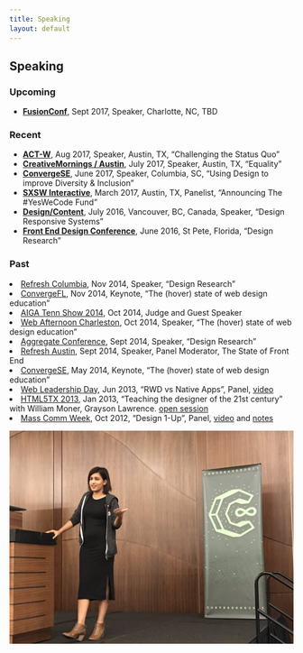 ```yaml
---
title: Speaking
layout: default
---
```


## Speaking

### Upcoming
- **[FusionConf](http://fusionconf.io/)**, Sept 2017, Speaker, Charlotte, NC, TBD


### Recent
- **[ACT-W](http://austin.act-w.org)**, Aug 2017, Speaker, Austin, TX, “Challenging the Status Quo”
- **[CreativeMornings / Austin](https://creativemornings.com/talks/sam-kapila/)**, July 2017, Speaker, Austin, TX, “Equality”
- **[ConvergeSE](http://austin.act-w.org)**, June 2017, Speaker, Columbia, SC, “Using Design to improve Diversity & Inclusion”
- **[SXSW Interactive](http://opportunityhub.co/2017hbcusxsw/)**, March 2017, Austin, TX, Panelist, “Announcing The #YesWeCode Fund”
- **[Design/Content](http://www.designcontentconf.com/)**, July 2016, Vancouver, BC, Canada, Speaker, “Design Responsive Systems”
-  **[Front End Design Conference](http://www.frontenddesignconference.com/)**, June 2016, St Pete, Florida, “Design Research”

### Past
<li><a class="bold" href="https://www.eventbrite.com/e/refresh-columbia-november-2014-registration-14328658403">Refresh Columbia</a>, Nov 2014, Speaker, “Design Research”</li>
<li><a class="bold" href="http://www.convergefl.com">ConvergeFL</a>, Nov 2014, Keynote, “The (hover) state of web design education” </li>
<li><a class="bold" href="http://www.tennshow2014.com">AIGA Tenn Show 2014</a>, Oct 2014, Judge and Guest Speaker</li>
<li><a class="bold" href="http://charleston.webafternoon.com/">Web Afternoon Charleston</a>, Oct 2014, Speaker, “The (hover) state of web design education”</li>
<li><a class="bold" href="http://charleston.webafternoon.com/">Aggregate Conference</a>, Sept 2014, Speaker, “Design Research”</li>
<li><a class="bold" href="https://www.facebook.com/events/284326435089364/?ref_dashboard_filter=past">Refresh Austin</a>, Sept 2014, Speaker, Panel Moderator, The State of Front End</li>
<li><a class="bold" href="http://www.convergese.com">ConvergeSE</a>, May 2014, Keynote, “The (hover) state of web design education”</li>
<li><a class="bold" href="#" >Web Leadership Day</a>, Jun 2013,
“RWD vs Native Apps”, Panel, <a href="http://www.youtube.com/watch?v=G6vl5vLz3bo&list=PLxtytQtmHMVMBfEPV71DOW9HMiYqInTF_" >video</a></li>
<li><a class="bold" href="http://html5tx.com/pages/speakers" >HTML5TX 2013</a>, Jan 2013,
“Teaching the designer of the 21st century” with William Moner, Grayson Lawrence. <a href="http://eventifier.co/event/html5tx/samkap" >open session</a></li>
<li><a class="bold" href="http://www.txstatemcweek.com">Mass Comm Week</a>, Oct 2012,
“Design 1-Up”, Panel, <a href="http://www.ustream.tv/recorded/26581450" >video</a> and <a href="http://www.samkapila.com/sharing/mcweek" >notes</a></li>

![speaking at ConvergeSE 2017. Photo by Ben Callahan](/img/speaking.jpg)
